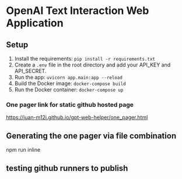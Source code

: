# OpenAI Text Interaction Web Application

## Setup

1. Install the requirements: `pip install -r requirements.txt`
2. Create a `.env` file in the root directory and add your API_KEY and API_SECRET.
3. Run the app: `uvicorn app.main:app --reload`
4. Build the Docker image: `docker-compose build`
5. Run the Docker container: `docker-compose up`


### One pager link for static github hosted page
https://juan-m12i.github.io/gpt-web-helper/one_pager.html

## Generating the one pager via file combination
npm run inline


## testing github runners to publish

